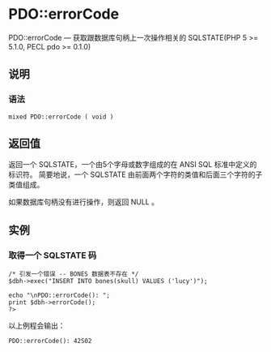 # PDO::errorCode



PDO::errorCode — 获取跟数据库句柄上一次操作相关的 SQLSTATE(PHP 5 &gt;= 5.1.0, PECL pdo &gt;= 0.1.0)

## 说明

### 语法

```
mixed PDO::errorCode ( void )

```

## 返回值

返回一个 SQLSTATE，一个由5个字母或数字组成的在 ANSI SQL 标准中定义的标识符。 简要地说，一个 SQLSTATE 由前面两个字符的类值和后面三个字符的子类值组成。

如果数据库句柄没有进行操作，则返回 NULL 。

## 实例

### 取得一个 SQLSTATE 码

```
/* 引发一个错误 -- BONES 数据表不存在 */
$dbh->exec("INSERT INTO bones(skull) VALUES ('lucy')");

echo "\nPDO::errorCode(): ";
print $dbh->errorCode();
?>

```

以上例程会输出：

```
PDO::errorCode(): 42S02

```



